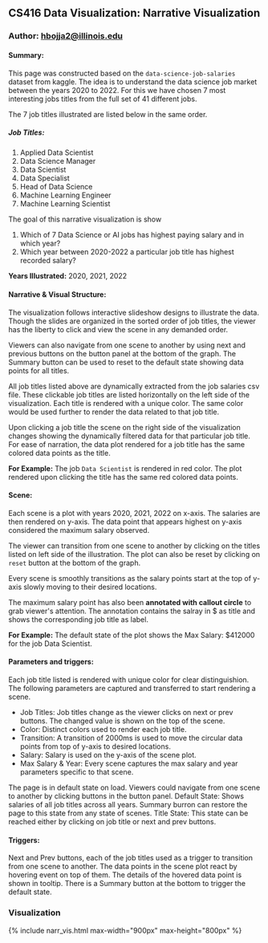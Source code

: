 ## CS416 Data Visualization: Narrative Visualization
### Author: hbojja2@illinois.edu



#### Summary:
This page was constructed based on the `data-science-job-salaries` dataset from kaggle. The idea is to understand the data science job market between the years 2020 to 2022. For this we have chosen 7 most interesting jobs titles from the full set of 41 different jobs.

The 7 job titles illustrated are listed below in the same order.

##### Job Titles:
1. Applied Data Scientist
2. Data Science Manager
3. Data Scientist
4. Data Specialist
5. Head of Data Science
6. Machine Learning Engineer
7. Machine Learning Scientist

The goal of this narrative visualization is show 
1. Which of 7 Data Science or AI jobs has highest paying salary and in which year? 
2. Which year between 2020-2022 a particular job title has highest recorded salary?



**Years Illustrated:** 2020, 2021, 2022

#### Narrative & Visual Structure:
The visualization follows interactive slideshow designs to illustrate the data. Though the slides are organized in the sorted order of job titles, the viewer has the liberty to click and view the scene in any demanded order.

Viewers can also navigate from one scene to another by using next and previous buttons on the button panel at the bottom of the graph. The Summary button can be used to reset to the default state showing data points for all titles.

All job titles listed above are dynamically extracted from the job salaries csv file. These clickable job titles are listed horizontally on the left side of the visualization. Each title is rendered with a unique color. The same color would be used further to render the data related to that job title.

Upon clicking a job title the scene on the right side of the visualization changes showing the dynamically filtered data for that particular job title. For ease of narration, the data plot rendered for a job title has the same colored data points as the title.

**For Example:** The job `Data Scientist` is rendered in red color. The plot rendered upon clicking the title has the same red colored data points.

#### Scene:
Each scene is a plot with years 2020, 2021, 2022 on x-axis. The salaries are then rendered on y-axis. The data point that appears highest on y-axis considered the maximum salary observed.

The viewer can transition from one scene to another by clicking on the titles listed on left side of the illustration. The plot can also be reset by clicking on `reset` button at the bottom of the graph.

Every scene is smoothly transitions as the salary points start at the top of y-axis slowly moving to their desired locations.

The maximum salary point has also been **annotated with callout circle** to grab viewer's attention. The annotation contains the salray in $ as title and shows the corresponding job title as label.

**For Example:** The default state of the plot shows the Max Salary: $412000 for the job Data Scientist. 

#### Parameters and triggers:
Each job title listed is rendered with unique color for clear distinguishion. The following parameters are captured and transferred to start rendering a scene.

- Job Titles: Job titles change as the viewer clicks on next or prev buttons. The changed value is shown on the top of the scene.
- Color: Distinct colors used to render each job title.
- Transition: A transition of 2000ms is used to move the circular data points from top of y-axis to desired locations.
- Salary: Salary is used on the y-axis of the scene plot.
- Max Salary & Year: Every scene captures the max salary and year parameters specific to that scene.

The page is in default state on load. Viewers could navigate from one scene to another by clicking buttons in the button panel.
Default State: Shows salaries of all job titles across all years. Summary burron can restore the page to this state from any state of scenes.
Title State: This state can be reached either by clicking on job title or next and prev buttons.

#### Triggers:
Next and Prev buttons, each of the job titles used as a trigger to transition from one scene to another.
The data points in the scene plot react by hovering event on top of them. The details of the hovered data point is shown in tooltip.
There is a Summary button at the bottom to trigger the default state.


### Visualization
{% include narr_vis.html max-width="900px" max-height="800px" %}
